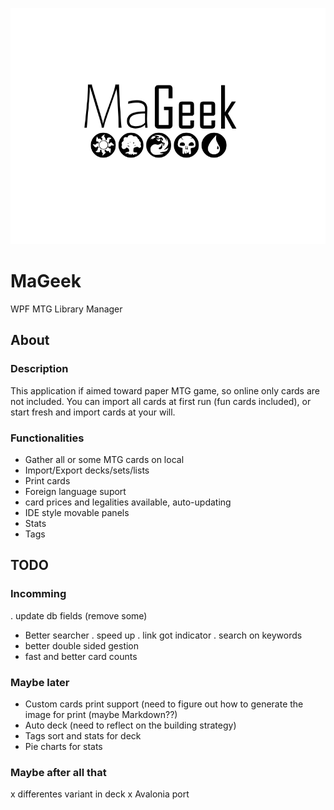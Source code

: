 ![MaGeek](/Graph/Title.png "MaGeek")

# MaGeek

WPF MTG Library Manager 

## About

### Description

This application if aimed toward paper MTG game, so online only cards are not included.
You can import all cards at first run (fun cards included), or start fresh and import cards at your will.

### Functionalities

-	Gather all or some MTG cards on local
-	Import/Export decks/sets/lists
-	Print cards
-	Foreign language suport
-	card prices and legalities available, auto-updating
-	IDE style movable panels
-	Stats
-	Tags

## TODO

### Incomming

.	update db fields (remove some)
-	Better searcher
	.	speed up
	. 	link got indicator
	. 	search on keywords	
-	better double sided gestion
- 	fast and better card counts
	
### Maybe later

-	Custom cards print support (need to figure out how to generate the image for print (maybe Markdown??)
-	Auto deck (need to reflect on the building strategy)
-	Tags sort and stats for deck
-	Pie charts for stats

### Maybe after all that

x	differentes variant in deck
x	Avalonia port
